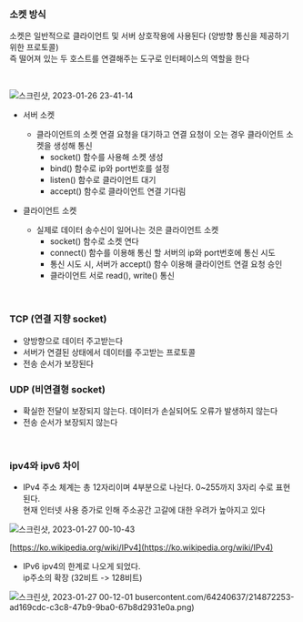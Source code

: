 ### 소켓 방식
소켓은 일반적으로 클라이언트 및 서버 상호작용에 사용된다 (양방향 통신을 제공하기 위한 프로토콜)  
즉 떨어져 있는 두 호스트를 연결해주는 도구로 인터페이스의 역할을 한다    

<br>

![스크린샷, 2023-01-26 23-41-14](https://user-images.githubusercontent.com/64240637/214864732-575204c9-6842-400f-8357-7ca1ed1619e3.png)

- 서버 소켓
    - 클라이언트의 소켓 연결 요청을 대기하고 연결 요청이 오는 경우 클라이언트 소켓을 생성해 통신
        - socket() 함수를 사용해 소켓 생성
        - bind() 함수로 ip와 port번호를 설정
        - listen() 함수로 클라이언트 대기
        - accept() 함수로 클라이언트 연결 기다림


- 클라이언트 소켓  
    - 실제로 데이터 송수신이 일어나는 것은 클라이언트 소켓   
        - socket() 함수로 소켓 연다
        - connect() 함수를 이용해 통신 할 서버의 ip와 port번호에 통신 시도
        - 통신 시도 시, 서버가 accept() 함수 이용해 클라이언트 연결 요청 승인  
        - 클라이언트 서로 read(), write() 통신

<br>



### TCP (연결 지향 socket)

- 양방향으로 데이터 주고받는다   
- 서버가 연결된 상태에서 데이터를 주고받는 프로토콜
- 전송 순서가 보장된다   


### UDP (비연결형 socket)
- 확실한 전달이 보장되지 않는다. 데이터가 손실되어도 오류가 발생하지 않는다
- 전송 순서가 보장되지 않는다

<br>


### ipv4와 ipv6 차이

- IPv4
주소 체계는 총 12자리이며 4부분으로 나뉜다. 0~255까지 3자리 수로 표현된다.   
현재 인터넷 사용 증가로 인해 주소공간 고갈에 대한 우려가 높아지고 있다   

![스크린샷, 2023-01-27 00-10-43](https://user-images.githubusercontent.com/64240637/214872253-ad169cdc-c3c8-47b9-9ba0-67b8d2931e0a.png)

[https://ko.wikipedia.org/wiki/IPv4](https://ko.wikipedia.org/wiki/IPv4)

- IPv6
ipv4의 한계로 나오게 되었다.  
ip주소의 확장 (32비트 -> 128비트)

![스크린샷, 2023-01-27 00-12-01](https://user-images.githubusercontent.com/64240637/214872616-5da2fc69-d570-42f2-a93d-7a41e8005bf0.png)
busercontent.com/64240637/214872253-ad169cdc-c3c8-47b9-9ba0-67b8d2931e0a.png)
